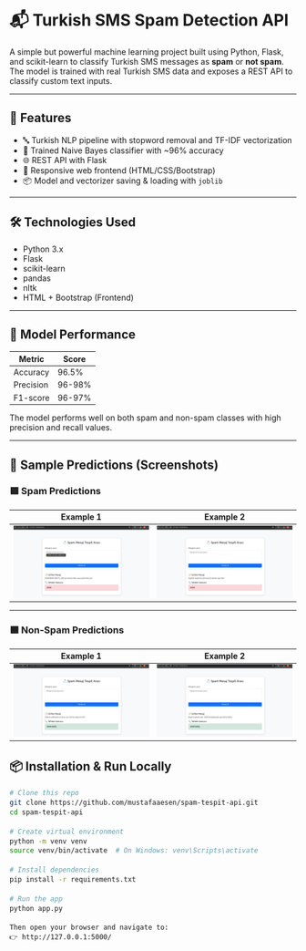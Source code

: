 # 📬 Turkish SMS Spam Detection API

A simple but powerful machine learning project built using Python, Flask, and scikit-learn to classify Turkish SMS messages as **spam** or **not spam**. The model is trained with real Turkish SMS data and exposes a REST API to classify custom text inputs.

---

## 🚀 Features

- 🔤 Turkish NLP pipeline with stopword removal and TF-IDF vectorization
- 🤖 Trained Naive Bayes classifier with ~96% accuracy
- 🌐 REST API with Flask
- 📱 Responsive web frontend (HTML/CSS/Bootstrap)
- 📦 Model and vectorizer saving & loading with `joblib`

---

## 🛠️ Technologies Used

- Python 3.x
- Flask
- scikit-learn
- pandas
- nltk
- HTML + Bootstrap (Frontend)

---

## 🧠 Model Performance

| Metric     | Score  |
|------------|--------|
| Accuracy   | 96.5%  |
| Precision  | 96-98% |
| F1-score   | 96-97% |

The model performs well on both spam and non-spam classes with high precision and recall values.

---

## 📸 Sample Predictions (Screenshots)

### 🟥 Spam Predictions

| Example 1 | Example 2 |
|-----------|-----------|
| ![Spam1](screenshots/spam-1.png) | ![Spam2](screenshots/spam-2.png) |

---

### 🟩 Non-Spam Predictions

| Example 1 | Example 2 |
|-----------|-----------|
| ![Ham1](screenshots/ham-1.png) | ![Ham2](screenshots/ham-2.png) |


## 📦 Installation & Run Locally

```bash
# Clone this repo
git clone https://github.com/mustafaaesen/spam-tespit-api.git
cd spam-tespit-api

# Create virtual environment
python -m venv venv
source venv/bin/activate  # On Windows: venv\Scripts\activate

# Install dependencies
pip install -r requirements.txt

# Run the app
python app.py

Then open your browser and navigate to:
👉 http://127.0.0.1:5000/
